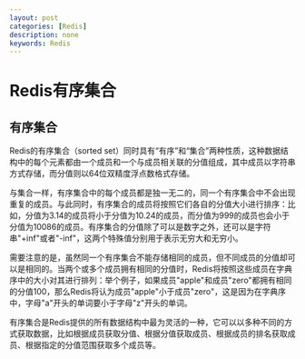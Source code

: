 ```yaml
---
layout: post
categories: [Redis]
description: none
keywords: Redis
---
```

# Redis有序集合

## 有序集合
Redis的有序集合（sorted set）同时具有“有序”和“集合”两种性质，这种数据结构中的每个元素都由一个成员和一个与成员相关联的分值组成，其中成员以字符串方式存储，而分值则以64位双精度浮点数格式存储。

与集合一样，有序集合中的每个成员都是独一无二的，同一个有序集合中不会出现重复的成员。与此同时，有序集合的成员将按照它们各自的分值大小进行排序：比如，分值为3.14的成员将小于分值为10.24的成员，而分值为999的成员也会小于分值为10086的成员。有序集合的分值除了可以是数字之外，还可以是字符串"+inf"或者"-inf"，这两个特殊值分别用于表示无穷大和无穷小。

需要注意的是，虽然同一个有序集合不能存储相同的成员，但不同成员的分值却可以是相同的。当两个或多个成员拥有相同的分值时，Redis将按照这些成员在字典序中的大小对其进行排列：举个例子，如果成员"apple"和成员"zero"都拥有相同的分值100，那么Redis将认为成员"apple"小于成员"zero"，这是因为在字典序中，字母"a"开头的单词要小于字母"z"开头的单词。

有序集合是Redis提供的所有数据结构中最为灵活的一种，它可以以多种不同的方式获取数据，比如根据成员获取分值、根据分值获取成员、根据成员的排名获取成员、根据指定的分值范围获取多个成员等。




